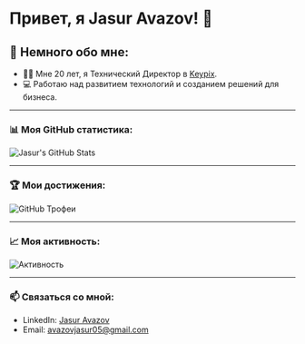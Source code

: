 # Привет, я Jasur Avazov! 👋

## 🔧 Немного обо мне:
- 🧑‍💼 Мне 20 лет, я Технический Директор в [Keypix](https://keypix.uz/ru).
- 💻 Работаю над развитием технологий и созданием решений для бизнеса.

---

### 📊 Моя GitHub статистика:
![Jasur's GitHub Stats](https://github-readme-stats.vercel.app/api?username=avazovjasur&show_icons=true&theme=radical)

---

### 🏆 Мои достижения:
![GitHub Трофеи](https://github-profile-trophy.vercel.app/?username=avazovjasur&theme=radical&margin-w=15)

---

### 📈 Моя активность:
![Активность](https://github-readme-activity-graph.vercel.app/graph?username=avazovjasur&theme=react-dark)

---

### 📫 Связаться со мной:
- LinkedIn: [Jasur Avazov](https://www.linkedin.com/in/jasur-avazov-312686235/)
- Email: avazovjasur05@gmail.com
